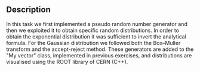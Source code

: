## Description

In this task we first implemented a pseudo random number generator and then we exploited it to obtain specific random distributions. In order to obtain the exponential distribution it was sufficient to invert the analytical formula. For the Gaussian distribution we followed both the Box–Muller transform and the accept-reject method. These generators are added to the "My vector" class, implemented in previous exercises, and distributions are visualised using the ROOT library of CERN (C++).  
